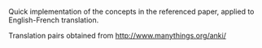 Quick implementation of the concepts in the referenced paper, applied to English-French translation.

Translation pairs obtained from http://www.manythings.org/anki/

